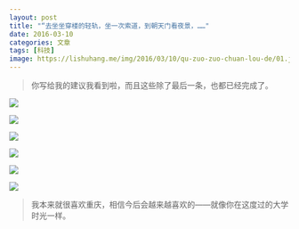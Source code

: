 ```yaml
---
layout: post
title: "“去坐坐穿楼的轻轨，坐一次索道，到朝天门看夜景，……"
date: 2016-03-10
categories: 文章
tags: [科技]
image: https://lishuhang.me/img/2016/03/10/qu-zuo-zuo-chuan-lou-de/01.jpg
---
```


> 你写给我的建议我看到啦，而且这些除了最后一条，也都已经完成了。

![](http://mmbiz.qpic.cn/mmbiz/AdRKyBVLoHLt7CaFTJjE5ukBxMbfA4J5tAuMXq2CFst4ftbUJBT5a3qXkibyvzqn6ia5cl9hcKnU9nGwDt3Z6ibYA/0?wx_fmt=jpeg)

![](https://lishuhang.me/img/2016/03/10/qu-zuo-zuo-chuan-lou-de/01.jpg)

![](https://lishuhang.me/img/2016/03/10/qu-zuo-zuo-chuan-lou-de/02.jpg)

![](https://lishuhang.me/img/2016/03/10/qu-zuo-zuo-chuan-lou-de/03.jpg)

![](https://lishuhang.me/img/2016/03/10/qu-zuo-zuo-chuan-lou-de/04.jpg)

![](https://lishuhang.me/img/2016/03/10/qu-zuo-zuo-chuan-lou-de/05.jpg)

> 我本来就很喜欢重庆，相信今后会越来越喜欢的——就像你在这度过的大学时光一样。
